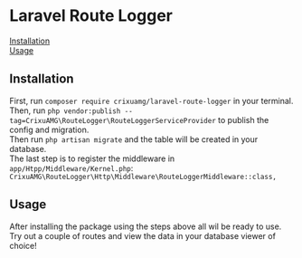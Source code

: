 # Laravel Route Logger

[Installation](#installation)<br>
[Usage](#usage)<br>

## Installation
First, run `composer require crixuamg/laravel-route-logger` in your terminal.<br>
Then, run `php vendor:publish --tag=CrixuAMG\RouteLogger\RouteLoggerServiceProvider` to publish the config and migration.<br>
Then run `php artisan migrate` and the table will be created in your database.<br>
The last step is to register the middleware in `app/Htpp/Middleware/Kernel.php`: `CrixuAMG\RouteLogger\Http\Middleware\RouteLoggerMiddleware::class,`

## Usage
After installing the package using the steps above all wil be ready to use. <br>
Try out a couple of routes and view the data in your database viewer of choice!
